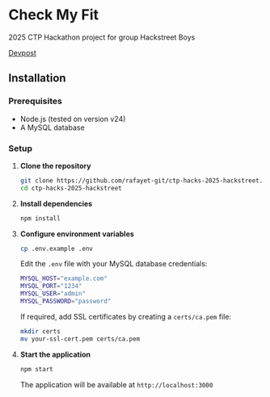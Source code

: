 # Check My Fit
2025 CTP Hackathon project for group Hackstreet Boys

[Devpost](https://devpost.com/software/closetmate-x64y2m)

## Installation

### Prerequisites

- Node.js (tested on version v24)
- A MySQL database

### Setup

1. **Clone the repository**
    ```bash
    git clone https://github.com/rafayet-git/ctp-hacks-2025-hackstreet.git
    cd ctp-hacks-2025-hackstreet
    ```

2. **Install dependencies**
    ```bash
    npm install
    ```

3. **Configure environment variables**
    ```bash
    cp .env.example .env
    ```
    
    Edit the `.env` file with your MySQL database credentials:
    ```bash
    MYSQL_HOST="example.com"
    MYSQL_PORT="1234"
    MYSQL_USER="admin"
    MYSQL_PASSWORD="password"
    ```
    
    If required, add SSL certificates by creating a `certs/ca.pem` file:
    ```bash
    mkdir certs
    mv your-ssl-cert.pem certs/ca.pem
    ```

4. **Start the application**
    ```bash
    npm start
    ```
    
    The application will be available at `http://localhost:3000`